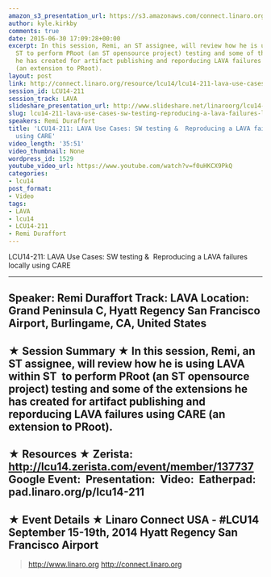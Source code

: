 ```yaml
---
amazon_s3_presentation_url: https://s3.amazonaws.com/connect.linaro.org/hkg15/Videos/09-16-Tuesday/LCU14-211.pdf
author: kyle.kirkby
comments: true
date: 2015-06-30 17:09:28+00:00
excerpt: In this session, Remi, an ST assignee, will review how he is using LAVA within
  ST to perform PRoot (an ST opensource project) testing and some of the extensions
  he has created for artifact publishing and reporducing LAVA failures using CARE
  (an extension to PRoot).
layout: post
link: http://connect.linaro.org/resource/lcu14/lcu14-211-lava-use-cases-sw-testing-reproducing-a-lava-failures-locally-using-care/
session_id: LCU14-211
session_track: LAVA
slideshare_presentation_url: http://www.slideshare.net/linaroorg/lcu14-211-lava-use-cases-sw-testing-reproducing-a-lava-failures-locally-using-care
slug: lcu14-211-lava-use-cases-sw-testing-reproducing-a-lava-failures-locally-using-care
speakers: Remi Duraffort
title: 'LCU14-211: LAVA Use Cases: SW testing &  Reproducing a LAVA failures locally
  using CARE'
video_length: '35:51'
video_thumbnail: None
wordpress_id: 1529
youtube_video_url: https://www.youtube.com/watch?v=f0uHKCX9PkQ
categories:
- lcu14
post_format:
- Video
tags:
- LAVA
- lcu14
- LCU14-211
- Remi Duraffort
---
```


LCU14-211: LAVA Use Cases: SW testing &  Reproducing a LAVA failures locally using CARE

---------------------------------------------------

Speaker: Remi Duraffort
Track: LAVA
Location: Grand Peninsula C, Hyatt Regency San Francisco Airport, Burlingame, CA, United States
---------------------------------------------------

★ Session Summary ★
In this session, Remi, an ST assignee, will review how he is using LAVA within ST  to perform PRoot (an ST opensource project) testing and some of the extensions he has created for artifact publishing and reporducing LAVA failures using CARE (an extension to PRoot).
---------------------------------------------------

★ Resources ★
Zerista: http://lcu14.zerista.com/event/member/137737
Google Event: 
Presentation: 
Video: 
Eatherpad: pad.linaro.org/p/lcu14-211
---------------------------------------------------

★ Event Details ★
Linaro Connect USA - #LCU14
September 15-19th, 2014
Hyatt Regency San Francisco Airport
---------------------------------------------------

> http://www.linaro.org
> http://connect.linaro.org

